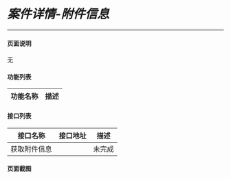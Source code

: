 *案件详情-附件信息*
===

---

#### 页面说明

无

#### 功能列表

功能名称|描述
---|---

#### 接口列表

接口名称|接口地址|描述
---|---|---
获取附件信息|| 未完成

#### 页面截图
